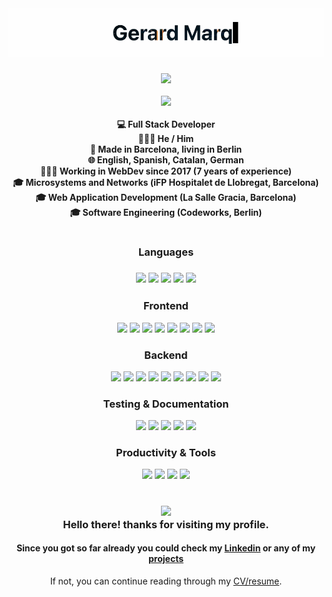 <h1 align="center">
  <img src="./ezgif-2-d7c175b732.gif" />
  <h4 align="center"> 
  <img width="200" src="https://avatars.githubusercontent.com/u/106877422" /> <br /> <br />
  <a href="https://www.linkedin.com/in/gerard-marquina-rubio">
    <img src="https://img.shields.io/badge/LinkedIn-0077B5?style=for-the-badge&logo=linkedin&logoColor=white" />
  </a>
  <br /><br />
  💻 Full Stack Developer <br /> 
  🧔🏻‍♂️ He / Him <br /> 
  📍 Made in Barcelona, living in Berlin <br /> 
  🌐 English, Spanish, Catalan, German <br />
  👨🏻‍💻 Working in WebDev since 2017 (7 years of experience) <br />
  🎓 Microsystems and Networks (iFP Hospitalet de Llobregat, Barcelona) <br />
  🎓 Web Application Development (La Salle Gracia, Barcelona) <br />
  🎓 Software Engineering (Codeworks, Berlin) <br />
  </h4>
  <h1> </h1>
  <h3 align="center">Languages<h3>
  <p align="center">
  <img src="https://img.shields.io/badge/-typescript-2F71BB?style=for-the-badge&logo=typescript&logoColor=white" />
  <img src="https://img.shields.io/badge/-javascript-F7E017?style=for-the-badge&logo=javascript&logoColor=black" />
  <img src="https://img.shields.io/badge/-php-787CB4?style=for-the-badge&logo=php&logoColor=white" />
  <img src="https://img.shields.io/badge/Java-ED8B00?style=for-the-badge&logo=oracle&logoColor=white" />
  <img src="https://img.shields.io/badge/-python-3477AE?style=for-the-badge&logo=python&logoColor=white" />
  </p>
  <h3 align="center">Frontend</h3>
  <p align="center">
  <img src="https://img.shields.io/badge/-react-60DBFB?style=for-the-badge&logo=react&logoColor=black" />
  <img src="https://img.shields.io/badge/-next-black?style=for-the-badge&logo=next.js&logoColor=white" />
  <img src="https://img.shields.io/badge/Svelte-4A4A55?style=for-the-badge&logo=svelte&logoColor=FF3E00" />
  <img src="https://img.shields.io/badge/SvelteKit-FF3E00?style=for-the-badge&logo=Svelte&logoColor=white" />
  <img src="https://img.shields.io/badge/Chakra--UI-319795?style=for-the-badge&logo=chakra-ui&logoColor=white" />
  <img src="https://img.shields.io/badge/-tailwind-00B8D5?style=for-the-badge&logo=tailwindcss&logoColor=white" />
  <img src="https://img.shields.io/badge/CSS3-1572B6?style=for-the-badge&logo=css3&logoColor=white" />
  <img src="https://img.shields.io/badge/Figma-F24E1E?style=for-the-badge&logo=figma&logoColor=white" />
  </p>
  <h3 align="center">Backend</h3>
  <p align="center">
  <img src="https://img.shields.io/badge/-nest-E0234D?style=for-the-badge&logo=nestjs&logoColor=white" />
  <img src="https://img.shields.io/badge/Express.js-000000?style=for-the-badge&logo=express&logoColor=white" />
  <img src="https://img.shields.io/badge/-aws-131921?style=for-the-badge&logo=amazonaws&logoColor=white" />
  <img src="https://img.shields.io/badge/firebase-ffca28?style=for-the-badge&logo=firebase&logoColor=black" />
  <img src="https://img.shields.io/badge/Vercel-000000?style=for-the-badge&logo=vercel&logoColor=white" />
  <img src="https://img.shields.io/badge/-prisma-white?style=for-the-badge&logo=prisma&logoColor=black" />
  <img src="https://img.shields.io/badge/-SQL-01758F?style=for-the-badge&logo=MySql&logoColor=white" />
  <img src="https://img.shields.io/badge/-mongodb-4DB33D?style=for-the-badge&logo=mongodb&logoColor=white" />
  <img src="https://img.shields.io/badge/-laravel-EE3A2D?style=for-the-badge&logo=laravel&logoColor=white" />
  </p>
  <h3 align="center">Testing & Documentation</h3>
  <p align="center">
  <img src="https://img.shields.io/badge/-jest-C53C14?style=for-the-badge&logo=jest&logoColor=white" />
  <img src="https://img.shields.io/badge/-mocha-8A6343?style=for-the-badge&logo=mocha&logoColor=white" />
  <img src="https://img.shields.io/badge/-chai-94161F?style=for-the-badge&logo=chai&logoColor=white" />
  <img src="https://img.shields.io/badge/-postman-FC6C34?style=for-the-badge&logo=postman&logoColor=white" />
  <img src="https://img.shields.io/badge/-swagger-84EA2B?style=for-the-badge&logo=swagger&logoColor=black" />
  </p>
  <h3 align="center">Productivity & Tools</h3>
  <p align="center">
  <img src="https://img.shields.io/badge/GIT-E44C30?style=for-the-badge&logo=git&logoColor=white" />
  <img src="https://img.shields.io/badge/-ci/cd-black?style=for-the-badge&logo=circleci&logoColor=white" />
  <img src="https://img.shields.io/badge/-docker-2597EC?style=for-the-badge&logo=docker&logoColor=white" />
  <img src="https://img.shields.io/badge/-jira-0052CC?style=for-the-badge&logo=jira&logoColor=white" />
  </p>
</h1>
<h1> </h1>
<h3 align="center">
<img src="https://media.giphy.com/media/hvRJCLFzcasrR4ia7z/giphy.gif" width="42" /> <br />
Hello there! thanks for visiting my profile.
</h3>
<h4 align="center">
Since you got so far already you could check my <a href="https://www.linkedin.com/in/gerard-marquina-rubio//">Linkedin</a> or any of my <a href="https://github.com/gerardmarquinarubio?tab=repositories&q=&type=&language=&sort=stargazers">projects</a>
</h4>
<p align="center">
If not, you can continue reading through my <a href="./Gerard_Marquina_Rubio_Resume.pdf">CV/resume</a>.
<p>
